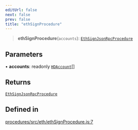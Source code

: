 ```yaml
---
editUrl: false
next: false
prev: false
title: "ethSignProcedure"
---
```


> **ethSignProcedure**(`accounts`): [`EthSignJsonRpcProcedure`](/reference/tevm/procedures/type-aliases/ethsignjsonrpcprocedure/)

## Parameters

• **accounts**: readonly [`HDAccount`](/reference/tevm/utils/type-aliases/hdaccount/)[]

## Returns

[`EthSignJsonRpcProcedure`](/reference/tevm/procedures/type-aliases/ethsignjsonrpcprocedure/)

## Defined in

[procedures/src/eth/ethSignProcedure.js:7](https://github.com/evmts/tevm-monorepo/blob/main/packages/procedures/src/eth/ethSignProcedure.js#L7)
